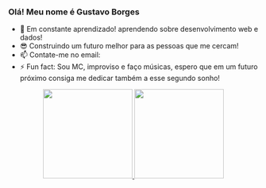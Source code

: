 ### Olá! Meu nome é Gustavo Borges

- 🌱 Em constante aprendizado! aprendendo sobre desenvolvimento web e dados!
- 😎 Construindo um futuro melhor para as pessoas que me cercam!
- 📫 Contate-me no email: 
- ⚡ Fun fact: Sou MC, improviso e faço músicas, espero que em um futuro próximo consiga me dedicar também a esse segundo sonho!

<div align="center">
  <a href="https://github.com/Vugz">
  <img height="180em" src="https://github-readme-stats.vercel.app/api?username=vugz&show_icons=true&theme=tokyonight&include_all_commits=true&count_private=true"/>
  <img height="180em" src="https://github-readme-stats.vercel.app/api/top-langs/?username=vugz&layout=compact&langs_count=7&theme=tokyonight"/>
</div>
